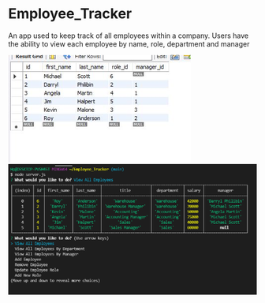 # Employee_Tracker

An app used to keep track of all employees within a company. Users have the ability to view each employee by name, role, department and manager 

![alt text](/assets/database.jpg)
![alt text](/assets/functioning.png)
